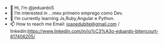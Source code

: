 - 👋 Hi, I’m @jeduardoS
- 👀 I’m interested in ...meu primeiro emprego como Dev.
- 🌱 I’m currently learning Js,Ruby,Angular e  Python.
- 📫 How to reach me  Email: joaoedubite@gmail.com / linkedin:https://www.linkedin.com/in/jo%C3%A3o-eduardo-bitencourt-817406205/

<!---
jeduardoS/jeduardoS is a ✨ special ✨ repository because its `README.md` (this file) appears on your GitHub profile.
You can click the Preview link to take a look at your changes.
--->
